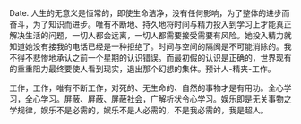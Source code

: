 Date.
人生的无意义是恒常的，即使生命洁净，没有任何影响，为了整体的进步而奋斗，为了知识而进步。唯有不断地、持久地将时间与精力投入到学习上才能真正解决生活的问题，一切人都会远离，一切人都需要接受需要有风险。她投入精力就知道她没有接我的电话已经是一种拒绝了。时间与空间的隔阂是不可能消除的。我不得不悲惨地承认之前一个星期的认识错误。而最初假的认识是正确的，世界现有的重重阻力最终要使人看到现实，退出那个幻想的集体。预计人-精夹-工作。

工作，工作，唯有不断工作，对死的、无生命的、自然的事物才是有用功。全心学习，全心学习。屏蔽、屏蔽、屏蔽社会，广解析状令心学习。娱乐即是无关事物之学规律，娱乐不是必需的，娱乐不是人必需的，不是我必需的，我是超人。
